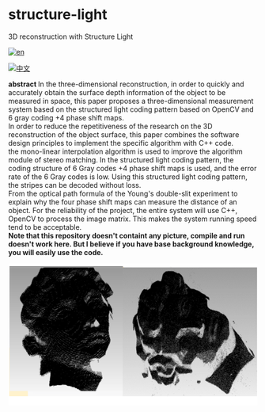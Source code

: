 # structure-light
3D reconstruction with Structure Light

[![en](https://img.shields.io/badge/lang-en-blue.svg)](https://github.com/timbrist/structure-light/README.md)

[![中文](https://img.shields.io/badge/lang-中文-red.svg)](https://github.com/timbrist/structure-light/blob/main/README.cn.md)

<b>abstract </b>
In the three-dimensional reconstruction, in order to quickly and accurately obtain the surface depth information of the object to be measured in space, this paper proposes a three-dimensional measurement system based on the structured light coding pattern based on OpenCV and 6 gray coding +4 phase shift maps.  
In order to reduce the repetitiveness of the research on the 3D reconstruction of the object surface, this paper combines the software design principles to implement the specific algorithm with C++ code.  
the mono-linear interpolation algorithm is used to improve the algorithm module of stereo matching. In the structured light coding pattern, the coding structure of 6 Gray codes +4 phase shift maps is used, and the error rate of the 6 Gray codes is low. Using this structured light coding pattern, the stripes can be decoded without loss.  
From the optical path formula of the Young's double-slit experiment to explain why the four phase shift maps can measure the distance of an object. For the reliability of the project, the entire system will use C++, OpenCV to process the image matrix. This makes the system running speed tend to be acceptable.  
<b>Note that this repository doesn't containt any picture, compile and run doesn't work here. 
But I believe if you have base background knowledge, you will easily use the code.</b>


![Result](https://github.com/timbrist/structure-light/blob/main/imgs/Result3D.png)